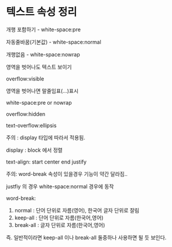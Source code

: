 # 텍스트 속성 정리

개행 포함하기           -  white-space:pre

자동줄바꿈(기본값) - white-space:normal&#x20;

개행없음                    - white-space:nowrap



영역을 벗어나도 텍스트 보이기

overflow:visible



영역을 벗어나면 말줄임표(...)표시

white-space:pre or nowrap

overflow:hidden

text-overflow:ellipsis

주의 : display 타입에 따라서 적용됨.



display : block 에서 정렬

text-align: start center end justify

주의: word-break 속성이 있을경우 기능이 약간 달라짐..

justfiy 의 경우 white-space:normal 경우에 동작



word-break:

1. normal : 단어 단위로 자름(영어), 한국어 글자 단위로 잘림
2. keep-all : 단어 단위로 자름(한국어,영어)
3. break-all : 글자 단위로 자름(한국어,영어)

즉. 일반적이라면 keep-all 이나 break-all 둘중하나 사용하면 될 듯 보인다.

